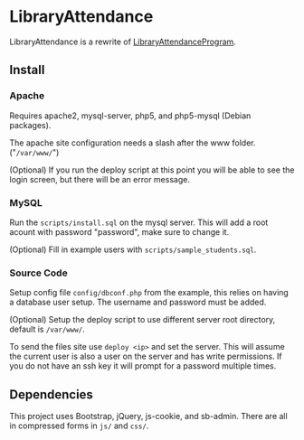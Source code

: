 # LibraryAttendance

LibraryAttendance is a rewrite of [LibraryAttendanceProgram](https://github.com/DCHSProgrammingClub/LibraryAttendanceProgram).

## Install

### Apache

Requires apache2, mysql-server, php5, and php5-mysql (Debian packages).

The apache site configuration needs a slash after the www folder. ("`/var/www/`")

(Optional) If you run the deploy script at this point you will be able to see the login screen, but there will be an error message.

### MySQL

Run the `scripts/install.sql` on the mysql server.
This will add a root acount with password "password", make sure to change it.

(Optional) Fill in example users with `scripts/sample_students.sql`.

### Source Code

Setup config file `config/dbconf.php` from the example, this relies on having a database user setup.
The username and password must be added.

(Optional) Setup the deploy script to use different server root directory, default is `/var/www/`.

To send the files site use `deploy <ip>` and set the server.
This will assume the current user is also a user on the server and has write permissions.
If you do not have an ssh key it will prompt for a password multiple times.

## Dependencies

This project uses Bootstrap, jQuery, js-cookie, and sb-admin.
There are all in compressed forms in `js/` and `css/`.
